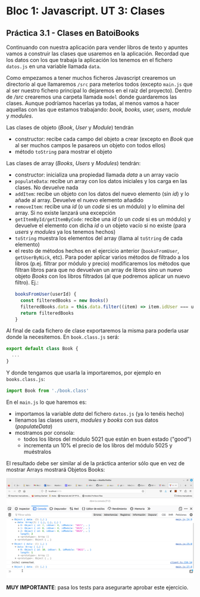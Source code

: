 # Bloc 1: Javascript. UT 3: Clases
## Práctica 3.1 - Clases en BatoiBooks
Continuando con nuestra aplicación para vender libros de texto y apuntes vamos a construir las clases que usaremos en la aplicación. Recordad que los datos con los que trabaja la aplicación los tenemos en el fichero `datos.js` en una variable llamada `data`.

Como empezamos a tener muchos ficheros Javascript crearemos un directorio al que llamaremos `/src` para meterlos todos (excepto `main.js` que al ser nuestro fichero principal lo dejaremos en el raíz del proyecto). Dentro de _/src_ crearemos una carpeta llamada `model` donde guardaremos las clases. Aunque podríamos hacerlas ya todas, al menos vamos a hacer aquellas con las que estamos trabajando: _book, books, user, users, module_ y _modules_. 

Las clases de objeto (_Book_, _User_ y _Module_) tendrán
- constructor: recibe cada campo del objeto a crear (excepto en _Book_ que al ser muchos campos le pasareos un objeto con todos ellos)
- método `toString` para mostrar el objeto

Las clases de array (_Books_, _Users_ y _Modules_) tendrán:
- constructor: inicializa una propiedad llamada _data_ a un array vacío
- `populateData`: recibe un array con los datos iniciales y los carga en las clases. No devuelve nada
- `addItem`: recibe un objeto con los datos del nuevo elemento (sin _id_) y lo añade al array. Devuelve el nuevo elemento añadido
- `removeItem`: recibe una _id_ (o un _code_ si es un módulo) y lo elimina del array. Si no existe lanzará una excepción
- `getItemById/getItemByCode`: recibe una _id_ (o un _code_ si es un módulo) y devuelve el elemento con dicha _id_ o un objeto vacío si no existe (para _users_ y _modules_ ya los tenemos hechos)
- `toString` muestra los elementos del array (llama al `toString` de cada elemento)
- el resto de métodos hechos en el ejercicio anterior (`booksFromUser`, `getUserByNick`, etc). Para poder aplicar varios métodos de filtrado a los libros (p.ej. filtrar por módulo y precio) modificaremos los métodos que filtran libros para que no devuelvan un array de libros sino un nuevo objeto _Books_ con los libros filtrados (al que podremos aplicar un nuevo filtro). Ej.:
  ```javascript
  booksFromUser(userId) {
    const filteredBooks = new Books()
    filteredBooks.data = this.data.filter((item) => item.idUser === userId)
    return filteredBooks
  }
  ```

Al final de cada fichero de clase exportaremos la misma para poderla usar donde la necesitemos. En `book.class.js` será:
```javascript
export default class Book {
  ...
}
```

Y donde tengamos que usarla la importaremos, por ejemplo en `books.class.js`:
```javascript
import Book from './book.class'
```

En el `main.js` lo que haremos es:
- importamos la variable _data_ del fichero `datos.js` (ya lo tenéis hecho)
- llenamos las clases _users_, _modules_ y _books_ con sus datos (_populateData_)
- mostramos por consola: 
  - todos los libros del módulo 5021 que están en buen estado ("good")
  - incrementa un 10% el precio de los libros del módulo 5025 y muéstralos

El resultado debe ser similar al de la práctica anterior sólo que en vez de mostrar Arrays mostrará Objetos Books:

![consola](img/consolaClases.png)

**MUY IMPORTANTE**: pasa los tests para asegurarte aprobar este ejercicio.
